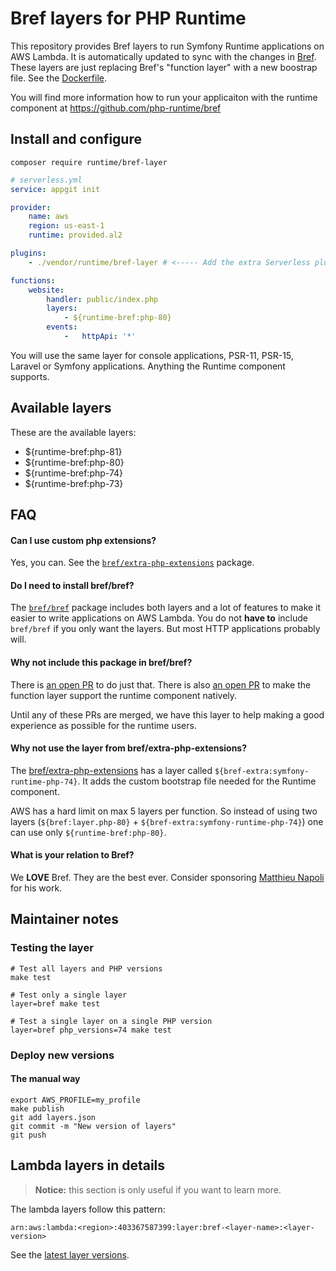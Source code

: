 # Bref layers for PHP Runtime

This repository provides Bref layers to run Symfony Runtime applications on
AWS Lambda. It is automatically updated to sync with the changes in [Bref](https://github.com/brefphp/bref).
These layers are just replacing Bref's "function layer" with a new boostrap file.
See the [Dockerfile](https://github.com/php-runtime/bref-layer/blob/main/layers/bref/Dockerfile).

You will find more information how to run your applicaiton with the runtime component
at https://github.com/php-runtime/bref

## Install and configure

```cli
composer require runtime/bref-layer
```

```yaml
# serverless.yml
service: appgit init

provider:
    name: aws
    region: us-east-1
    runtime: provided.al2

plugins:
    - ./vendor/runtime/bref-layer # <----- Add the extra Serverless plugin

functions:
    website:
        handler: public/index.php
        layers:
            - ${runtime-bref:php-80}
        events:
            -   httpApi: '*'
```

You will use the same layer for console applications, PSR-11, PSR-15, Laravel or
Symfony applications. Anything the Runtime component supports.

## Available layers

These are the available layers:

- ${runtime-bref:php-81}
- ${runtime-bref:php-80}
- ${runtime-bref:php-74}
- ${runtime-bref:php-73}

## FAQ

#### Can I use custom php extensions?

Yes, you can. See the [`bref/extra-php-extensions`](https://github.com/brefphp/extra-php-extensions)
package.

#### Do I need to install bref/bref?

The [`bref/bref`](https://github.com/brefphp/bref) package includes both layers
and a lot of features to make it easier to write applications on AWS Lambda.
You do not **have to** include `bref/bref` if you only want the layers. But most
HTTP applications probably will.

#### Why not include this package in bref/bref?

There is [an open PR](https://github.com/brefphp/bref/pull/889) to do just that.
There is also [an open PR](https://github.com/brefphp/bref/pull/1034) to make the
function layer support the runtime component natively.

Until any of these PRs are merged, we have this layer to help making a good experience
as possible for the runtime users.

#### Why not use the layer from bref/extra-php-extensions?

The [bref/extra-php-extensions](https://github.com/brefphp/extra-php-extensions)
has a layer called `${bref-extra:symfony-runtime-php-74}`. It adds the custom bootstrap
file needed for the Runtime component.

AWS has a hard limit on max 5 layers per function. So instead of using two layers
(`${bref:layer.php-80}` + `${bref-extra:symfony-runtime-php-74}`) one can use only
`${runtime-bref:php-80}`.

#### What is your relation to Bref?

We **LOVE** Bref. They are the best ever. Consider sponsoring [Matthieu Napoli
](https://github.com/mnapoli) for his work.

## Maintainer notes

### Testing the layer

```
# Test all layers and PHP versions
make test

# Test only a single layer
layer=bref make test

# Test a single layer on a single PHP version
layer=bref php_versions=74 make test
```

### Deploy new versions

#### The manual way

```
export AWS_PROFILE=my_profile
make publish
git add layers.json
git commit -m "New version of layers"
git push
```

## Lambda layers in details

> **Notice:** this section is only useful if you want to learn more.

The lambda layers follow this pattern:

```
arn:aws:lambda:<region>:403367587399:layer:bref-<layer-name>:<layer-version>
```

See the [latest layer versions](https://raw.githubusercontent.com/php-runtime/bref-layer/main/layers.json).
